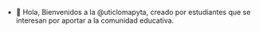 - 👋 Hola, Bienvenidos a la @uticlomapyta,
creado por estudiantes que se interesan por aportar a la comunidad educativa.


<!---
uticlomapyta/uticlomapyta is a ✨ special ✨ repository because its `README.md` (this file) appears on your GitHub profile.
You can click the Preview link to take a look at your changes.
--->
